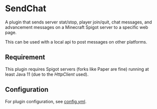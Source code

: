 # SendChat

A plugin that sends server stat/stop, player join/quit, chat messages, and advancement messages on a Minecraft Spigot server to a specific web page.

This can be used with a local api to post messages on other platforms.

## Requirement

This plugin requires Spigot servers (forks like Paper are fine) running at least Java 11 (due to the *HttpClient* used). 

## Configuration

For plugin configuration, see [config.yml](src\main\resources\config.yml).